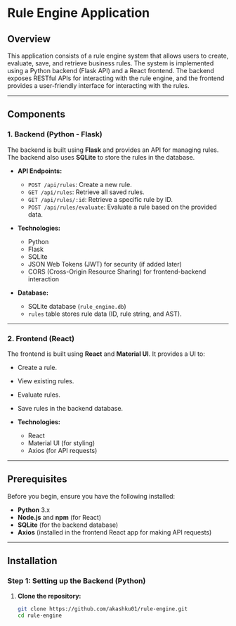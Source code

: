 # Rule Engine Application

## Overview

This application consists of a rule engine system that allows users to create, evaluate, save, and retrieve business rules. The system is implemented using a Python backend (Flask API) and a React frontend. The backend exposes RESTful APIs for interacting with the rule engine, and the frontend provides a user-friendly interface for interacting with the rules.

---

## Components

### 1. **Backend (Python - Flask)**

The backend is built using **Flask** and provides an API for managing rules. The backend also uses **SQLite** to store the rules in the database.

- **API Endpoints:**
  - `POST /api/rules`: Create a new rule.
  - `GET /api/rules`: Retrieve all saved rules.
  - `GET /api/rules/:id`: Retrieve a specific rule by ID.
  - `POST /api/rules/evaluate`: Evaluate a rule based on the provided data.

- **Technologies:**
  - Python
  - Flask
  - SQLite
  - JSON Web Tokens (JWT) for security (if added later)
  - CORS (Cross-Origin Resource Sharing) for frontend-backend interaction

- **Database:**
  - SQLite database (`rule_engine.db`)
  - `rules` table stores rule data (ID, rule string, and AST).
  
---

### 2. **Frontend (React)**

The frontend is built using **React** and **Material UI**. It provides a UI to:
  - Create a rule.
  - View existing rules.
  - Evaluate rules.
  - Save rules in the backend database.

- **Technologies:**
  - React
  - Material UI (for styling)
  - Axios (for API requests)

---

## Prerequisites

Before you begin, ensure you have the following installed:

- **Python** 3.x
- **Node.js** and **npm** (for React)
- **SQLite** (for the backend database)
- **Axios** (installed in the frontend React app for making API requests)

---

## Installation

### Step 1: Setting up the Backend (Python)

1. **Clone the repository:**

   ```bash
   git clone https://github.com/akashku01/rule-engine.git
   cd rule-engine

